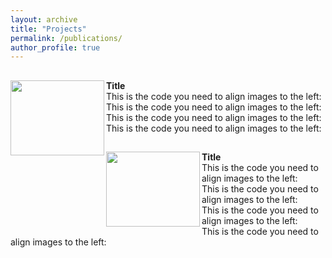 ```yaml
---
layout: archive
title: "Projects"
permalink: /publications/
author_profile: true
---
```


##
<img align="left" width="150" height="120" src="/images/500x300.png">
<b>Title</b>
<br>This is the code you need to align images to the left:
<br>This is the code you need to align images to the left:
<br>This is the code you need to align images to the left:
<br>This is the code you need to align images to the left:



##
<img align="left" width="150" height="120" src="/images/500x300.png">
<b>Title</b>
<br>This is the code you need to align images to the left:
<br>This is the code you need to align images to the left:
<br>This is the code you need to align images to the left:
<br>This is the code you need to align images to the left:
